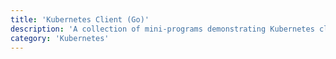 ```yaml
---
title: 'Kubernetes Client (Go)'
description: 'A collection of mini-programs demonstrating Kubernetes client-go usage and a loaded IDE. Handy if you need to write a controller or two. Starts instantly. No paywall.'
category: 'Kubernetes'
---
```

